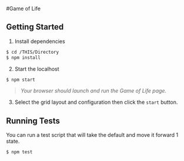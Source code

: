 #Game of Life

## Getting Started

1. Install dependencies
```bash
$ cd /THIS/Directory
$ npm install
```

2. Start the localhost
```bash
$ npm start
```
> _Your browser should launch and run the Game of Life page._

3. Select the grid layout and configuration then click the `start` button.

## Running Tests
You can run a test script that will take the default and move it forward 1 state.

```bash
$ npm test
```
